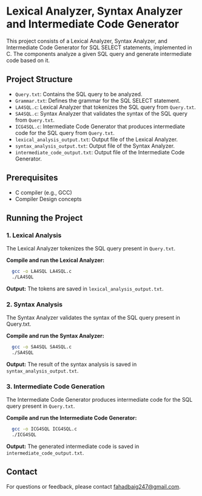 # Lexical Analyzer, Syntax Analyzer and Intermediate Code Generator

This project consists of a Lexical Analyzer, Syntax Analyzer, and Intermediate Code Generator for SQL SELECT statements, implemented in C. The components analyze a given SQL query and generate intermediate code based on it.

## Project Structure

- `Query.txt`: Contains the SQL query to be analyzed.
- `Grammar.txt`: Defines the grammar for the SQL SELECT statement.
- `LA4SQL.c`: Lexical Analyzer that tokenizes the SQL query from `Query.txt`.
- `SA4SQL.c`: Syntax Analyzer that validates the syntax of the SQL query from `Query.txt`.
- `ICG4SQL.c`: Intermediate Code Generator that produces intermediate code for the SQL query from `Query.txt`.
- `lexical_analysis_output.txt`: Output file of the Lexical Analyzer.
- `syntax_analysis_output.txt`: Output file of the Syntax Analyzer.
- `intermediate_code_output.txt`: Output file of the Intermediate Code Generator.

## Prerequisites

- C compiler (e.g., GCC)
- Compiler Design concepts

## Running the Project

### 1. Lexical Analysis

The Lexical Analyzer tokenizes the SQL query present in `Query.txt`.

**Compile and run the Lexical Analyzer:**
```bash
  gcc -o LA4SQL LA4SQL.c
  ./LA4SQL
```
**Output:** The tokens are saved in `lexical_analysis_output.txt`.

### 2. Syntax Analysis

The Syntax Analyzer validates the syntax of the SQL query present in Query.txt.

**Compile and run the Syntax Analyzer:**
```bash
  gcc -o SA4SQL SA4SQL.c
  ./SA4SQL
```
**Output:** The result of the syntax analysis is saved in `syntax_analysis_output.txt`.

### 3. Intermediate Code Generation

The Intermediate Code Generator produces intermediate code for the SQL query present in `Query.txt`.

**Compile and run the Intermediate Code Generator:**
```bash
  gcc -o ICG4SQL ICG4SQL.c
  ./ICG4SQL
```
**Output:** The generated intermediate code is saved in `intermediate_code_output.txt`.

## Contact
For questions or feedback, please contact fahadbaig247@gmail.com.

